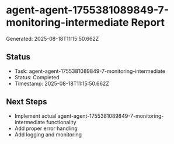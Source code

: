# agent-agent-1755381089849-7-monitoring-intermediate Report

Generated: 2025-08-18T11:15:50.662Z

## Status
- Task: agent-agent-1755381089849-7-monitoring-intermediate
- Status: Completed
- Timestamp: 2025-08-18T11:15:50.662Z

## Next Steps
- Implement actual agent-agent-1755381089849-7-monitoring-intermediate functionality
- Add proper error handling
- Add logging and monitoring
